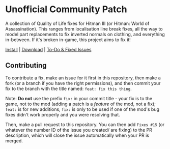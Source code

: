 # Unofficial Community Patch

A collection of Quality of Life fixes for Hitman III (or Hitman: World of Assassination). This ranges from localisation line break fixes, all the way to model part replacements to fix inverted normals on clothing, and everything in-between. If it's broken in-game, this project aims to fix it!

[Install](https://hitman-resources.netlify.app/smf-install-link/https://github.com/glacier-modding/H3-Community-Patches/releases/latest/download/mod.framework.zip) | [Download](https://github.com/glacier-modding/H3-Community-Patches/releases/latest/download/mod.framework.zip) | [To-Do & Fixed Issues](https://github.com/orgs/glacier-modding/projects/2)

## Contributing

To contribute a fix, make an issue for it first in this repository, then make a fork (or a branch if you have the right permissions), and then commit your fix to the branch with the title named: `feat: fix this thing`. 

Note: **Do not** use the prefix `fix:` in your commit title - your fix is to the game, not to the mod (adding a patch is a _feature_ of the mod, not a fix); `feat:` is for new additions, `fix:` is only to be used if one of the mod's bug fixes didn't work properly and you were resolving that. 

Then, make a pull request to this repository. You can then add `Fixes #15` (or whatever the number ID of the issue you created/ are fixing) to the PR description, which will close the issue automatically when your PR is merged.
